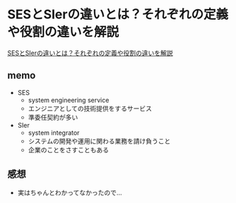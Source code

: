 # SESとSIerの違いとは？それぞれの定義や役割の違いを解説

[SESとSIerの違いとは？それぞれの定義や役割の違いを解説](https://levtech.jp/partner/guide/article/detail/163/)

## memo

- SES
  - system engineering service
  - エンジニアとしての技術提供をするサービス
  - 準委任契約が多い
- SIer
  - system integrator
  - システムの開発や運用に関わる業務を請け負うこと
  - 企業のことをさすこともある

## 感想

- 実はちゃんとわかってなかったので...